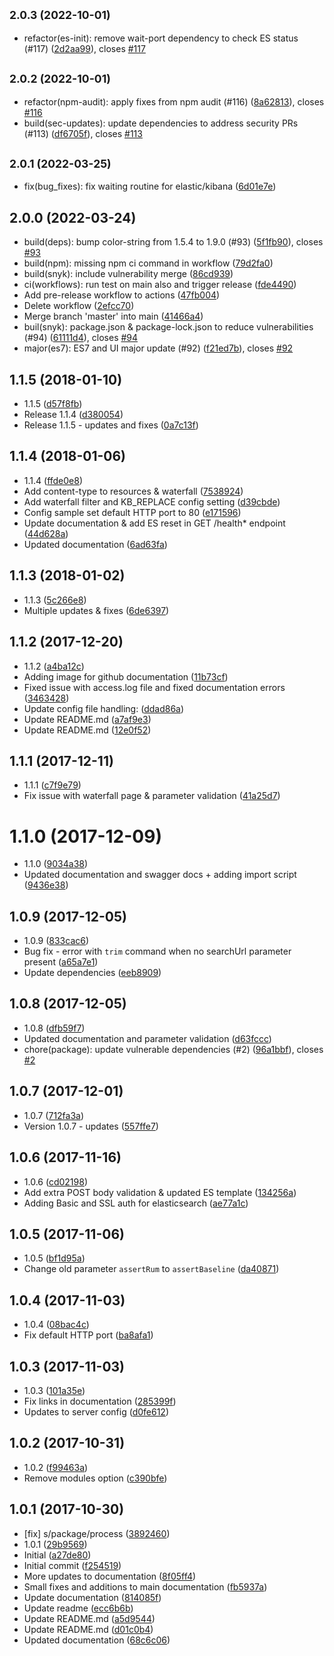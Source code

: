 ## <small>2.0.3 (2022-10-01)</small>

* refactor(es-init): remove wait-port dependency to check ES status (#117) ([2d2aa99](https://github.com/godaddy/timings/commit/2d2aa99)), closes [#117](https://github.com/godaddy/timings/issues/117)

## <small>2.0.2 (2022-10-01)</small>

* refactor(npm-audit): apply fixes from npm audit (#116) ([8a62813](https://github.com/godaddy/timings/commit/8a62813)), closes [#116](https://github.com/godaddy/timings/issues/116)
* build(sec-updates): update dependencies to address security PRs (#113) ([df6705f](https://github.com/godaddy/timings/commit/df6705f)), closes [#113](https://github.com/godaddy/timings/issues/113)

## <small>2.0.1 (2022-03-25)</small>

* fix(bug_fixes): fix waiting routine for elastic/kibana ([6d01e7e](https://github.com/godaddy/timings/commit/6d01e7e))

## 2.0.0 (2022-03-24)

* build(deps): bump color-string from 1.5.4 to 1.9.0 (#93) ([5f1fb90](https://github.com/godaddy/timings/commit/5f1fb90)), closes [#93](https://github.com/godaddy/timings/issues/93)
* build(npm): missing npm ci command in workflow ([79d2fa0](https://github.com/godaddy/timings/commit/79d2fa0))
* build(snyk): include vulnerability merge ([86cd939](https://github.com/godaddy/timings/commit/86cd939))
* ci(workflows): run test on main also and trigger release ([fde4490](https://github.com/godaddy/timings/commit/fde4490))
* Add pre-release workflow to actions ([47fb004](https://github.com/godaddy/timings/commit/47fb004))
* Delete workflow ([2efcc70](https://github.com/godaddy/timings/commit/2efcc70))
* Merge branch 'master' into main ([41466a4](https://github.com/godaddy/timings/commit/41466a4))
* buil(snyk): package.json & package-lock.json to reduce vulnerabilities (#94) ([61111d4](https://github.com/godaddy/timings/commit/61111d4)), closes [#94](https://github.com/godaddy/timings/issues/94)
* major(es7): ES7 and UI major update (#92) ([f21ed7b](https://github.com/godaddy/timings/commit/f21ed7b)), closes [#92](https://github.com/godaddy/timings/issues/92)

<a name="1.1.5"></a>
## 1.1.5 (2018-01-10)

* 1.1.5 ([d57f8fb](https://github.com/godaddy/timings/commit/d57f8fb))
* Release 1.1.4 ([d380054](https://github.com/godaddy/timings/commit/d380054))
* Release 1.1.5 - updates and fixes ([0a7c13f](https://github.com/godaddy/timings/commit/0a7c13f))



<a name="1.1.4"></a>
## 1.1.4 (2018-01-06)

* 1.1.4 ([ffde0e8](https://github.com/godaddy/timings/commit/ffde0e8))
* Add content-type to resources & waterfall ([7538924](https://github.com/godaddy/timings/commit/7538924))
* Add waterfall filter and KB_REPLACE config setting ([d39cbde](https://github.com/godaddy/timings/commit/d39cbde))
* Config sample set default HTTP port to 80 ([e171596](https://github.com/godaddy/timings/commit/e171596))
* Update documentation & add ES reset in GET /health* endpoint ([44d628a](https://github.com/godaddy/timings/commit/44d628a))
* Updated documentation ([6ad63fa](https://github.com/godaddy/timings/commit/6ad63fa))



<a name="1.1.3"></a>
## 1.1.3 (2018-01-02)

* 1.1.3 ([5c266e8](https://github.com/godaddy/timings/commit/5c266e8))
* Multiple updates & fixes ([6de6397](https://github.com/godaddy/timings/commit/6de6397))



<a name="1.1.2"></a>
## 1.1.2 (2017-12-20)

* 1.1.2 ([a4ba12c](https://github.com/godaddy/timings/commit/a4ba12c))
* Adding image for github documentation ([11b73cf](https://github.com/godaddy/timings/commit/11b73cf))
* Fixed issue with access.log file and fixed documentation errors ([3463428](https://github.com/godaddy/timings/commit/3463428))
* Update config file handling: ([ddad86a](https://github.com/godaddy/timings/commit/ddad86a))
* Update README.md ([a7af9e3](https://github.com/godaddy/timings/commit/a7af9e3))
* Update README.md ([12e0f52](https://github.com/godaddy/timings/commit/12e0f52))



<a name="1.1.1"></a>
## 1.1.1 (2017-12-11)

* 1.1.1 ([c7f9e79](https://github.com/godaddy/timings/commit/c7f9e79))
* Fix issue with waterfall page & parameter validation ([41a25d7](https://github.com/godaddy/timings/commit/41a25d7))



<a name="1.1.0"></a>
# 1.1.0 (2017-12-09)

* 1.1.0 ([9034a38](https://github.com/godaddy/timings/commit/9034a38))
* Updated documentation and swagger docs + adding import script ([9436e38](https://github.com/godaddy/timings/commit/9436e38))



<a name="1.0.9"></a>
## 1.0.9 (2017-12-05)

* 1.0.9 ([833cac6](https://github.com/godaddy/timings/commit/833cac6))
* Bug fix - error with `trim` command when no searchUrl parameter present ([a65a7e1](https://github.com/godaddy/timings/commit/a65a7e1))
* Update dependencies ([eeb8909](https://github.com/godaddy/timings/commit/eeb8909))



<a name="1.0.8"></a>
## 1.0.8 (2017-12-05)

* 1.0.8 ([dfb59f7](https://github.com/godaddy/timings/commit/dfb59f7))
* Updated documentation and parameter validation ([d63fccc](https://github.com/godaddy/timings/commit/d63fccc))
* chore(package): update vulnerable dependencies (#2) ([96a1bbf](https://github.com/godaddy/timings/commit/96a1bbf)), closes [#2](https://github.com/godaddy/timings/issues/2)



<a name="1.0.7"></a>
## 1.0.7 (2017-12-01)

* 1.0.7 ([712fa3a](https://github.com/godaddy/timings/commit/712fa3a))
* Version 1.0.7 - updates ([557ffe7](https://github.com/godaddy/timings/commit/557ffe7))



<a name="1.0.6"></a>
## 1.0.6 (2017-11-16)

* 1.0.6 ([cd02198](https://github.com/godaddy/timings/commit/cd02198))
* Add extra POST body validation & updated ES template ([134256a](https://github.com/godaddy/timings/commit/134256a))
* Adding Basic and SSL auth for elasticsearch ([ae77a1c](https://github.com/godaddy/timings/commit/ae77a1c))



<a name="1.0.5"></a>
## 1.0.5 (2017-11-06)

* 1.0.5 ([bf1d95a](https://github.com/godaddy/timings/commit/bf1d95a))
* Change old parameter `assertRum` to `assertBaseline` ([da40871](https://github.com/godaddy/timings/commit/da40871))



<a name="1.0.4"></a>
## 1.0.4 (2017-11-03)

* 1.0.4 ([08bac4c](https://github.com/godaddy/timings/commit/08bac4c))
* Fix default HTTP port ([ba8afa1](https://github.com/godaddy/timings/commit/ba8afa1))



<a name="1.0.3"></a>
## 1.0.3 (2017-11-03)

* 1.0.3 ([101a35e](https://github.com/godaddy/timings/commit/101a35e))
* Fix links in documentation ([285399f](https://github.com/godaddy/timings/commit/285399f))
* Updates to server config ([d0fe612](https://github.com/godaddy/timings/commit/d0fe612))



<a name="1.0.2"></a>
## 1.0.2 (2017-10-31)

* 1.0.2 ([f99463a](https://github.com/godaddy/timings/commit/f99463a))
* Remove modules option ([c390bfe](https://github.com/godaddy/timings/commit/c390bfe))



<a name="1.0.1"></a>
## 1.0.1 (2017-10-30)

* [fix] s/package/process ([3892460](https://github.com/godaddy/timings/commit/3892460))
* 1.0.1 ([29b9569](https://github.com/godaddy/timings/commit/29b9569))
* Initial ([a27de80](https://github.com/godaddy/timings/commit/a27de80))
* Initial commit ([f254519](https://github.com/godaddy/timings/commit/f254519))
* More updates to documentation ([8f05ff4](https://github.com/godaddy/timings/commit/8f05ff4))
* Small fixes and additions to main documentation ([fb5937a](https://github.com/godaddy/timings/commit/fb5937a))
* Update documentation ([814085f](https://github.com/godaddy/timings/commit/814085f))
* Update readme ([ecc6b6b](https://github.com/godaddy/timings/commit/ecc6b6b))
* Update README.md ([a5d9544](https://github.com/godaddy/timings/commit/a5d9544))
* Update README.md ([d01c0b4](https://github.com/godaddy/timings/commit/d01c0b4))
* Updated documentation ([68c6c06](https://github.com/godaddy/timings/commit/68c6c06))

